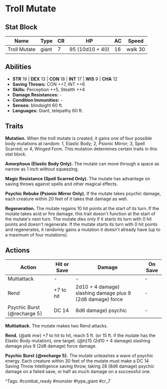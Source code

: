 # Troll Mutate

## Stat Block

| Name | Type | CR | HP | AC | Speed |
|------|------|----|----|----|-------|
| Troll Mutate | giant | 7 | 95 (10d10 + 40) | 16 | walk 30 |

## Abilities

- **STR** 19 | **DEX** 13 | **CON** 18 | **INT** 17 | **WIS** 9 | **CHA** 12
- **Saving Throws:** CON ++7, INT ++6  
- **Skills:** Perception ++5, Stealth ++4  
- **Damage Resistances:** -  
- **Condition Immunities:** -  
- **Senses:** blindsight 60 ft.  
- **Languages:** Giant, telepathy 60 ft.

## Traits

**Mutation.** When the troll mutate is created, it gains one of four possible body mutations at random: 1, Elastic Body; 2, Psionic Mirror; 3, Spell Scarred; or 4, Winged Form. This mutation determines certain traits in this stat block.

**Amorphous (Elastic Body Only).** The mutate can move through a space as narrow as 1 inch without squeezing.

**Magic Resistance (Spell Scarred Only).** The mutate has advantage on saving throws against spells and other magical effects.

**Psychic Rebuke (Psionic Mirror Only).** If the mutate takes psychic damage, each creature within 20 feet of it takes that damage as well.

**Regeneration.** The mutate regains 10 hit points at the start of its turn. If the mutate takes acid or fire damage, this trait doesn't function at the start of the mutate's next turn. The mutate dies only if it starts its turn with 0 hit points and doesn't regenerate. If the mutate starts its turn with 0 hit points and regenerates, it randomly gains a mutation it doesn't already have (up to a maximum of four mutations).


## Actions

| Action | Hit or Save | Damage | On Save |
|--------|--------------|--------|----------|
| Multiattack | - | - | - |
| Rend | +7 to hit | 2d10 + 4 damage) slashing damage plus 9 (2d8 damage) force | - |
| Psychic Burst {@recharge 5} | DC 14 | 8d6 damage) psychic | - |

**Multiattack.** The mutate makes two Rend attacks.

**Rend.** {@atk mw} +7 to hit to hit, reach 5 ft. (or 15 ft. if the mutate has the Elastic Body mutation), one target. {@h}15 (2d10 + 4 damage) slashing damage plus 9 (2d8 damage) force damage.

**Psychic Burst {@recharge 5}.** The mutate unleashes a wave of psychic energy. Each creature within 30 feet of the mutate must make a DC 14 Saving Throw Intelligence saving throw, taking 28 (8d6 damage) psychic damage on a failed save, or half as much damage on a successful one.


^Tags: #combat_ready #monster #type_giant #cr_7